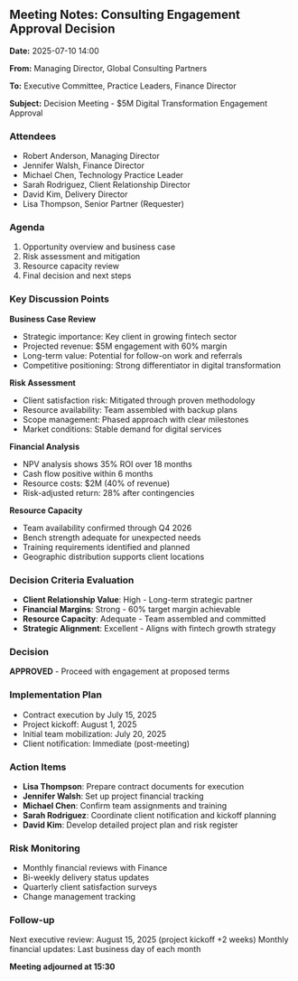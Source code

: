 ## Meeting Notes: Consulting Engagement Approval Decision

**Date:** 2025-07-10 14:00

**From:** Managing Director, Global Consulting Partners

**To:** Executive Committee, Practice Leaders, Finance Director

**Subject:** Decision Meeting - $5M Digital Transformation Engagement Approval

### Attendees
- Robert Anderson, Managing Director
- Jennifer Walsh, Finance Director
- Michael Chen, Technology Practice Leader
- Sarah Rodriguez, Client Relationship Director
- David Kim, Delivery Director
- Lisa Thompson, Senior Partner (Requester)

### Agenda
1. Opportunity overview and business case
2. Risk assessment and mitigation
3. Resource capacity review
4. Final decision and next steps

### Key Discussion Points

**Business Case Review**
- Strategic importance: Key client in growing fintech sector
- Projected revenue: $5M engagement with 60% margin
- Long-term value: Potential for follow-on work and referrals
- Competitive positioning: Strong differentiator in digital transformation

**Risk Assessment**
- Client satisfaction risk: Mitigated through proven methodology
- Resource availability: Team assembled with backup plans
- Scope management: Phased approach with clear milestones
- Market conditions: Stable demand for digital services

**Financial Analysis**
- NPV analysis shows 35% ROI over 18 months
- Cash flow positive within 6 months
- Resource costs: $2M (40% of revenue)
- Risk-adjusted return: 28% after contingencies

**Resource Capacity**
- Team availability confirmed through Q4 2026
- Bench strength adequate for unexpected needs
- Training requirements identified and planned
- Geographic distribution supports client locations

### Decision Criteria Evaluation
- **Client Relationship Value**: High - Long-term strategic partner
- **Financial Margins**: Strong - 60% target margin achievable
- **Resource Capacity**: Adequate - Team assembled and committed
- **Strategic Alignment**: Excellent - Aligns with fintech growth strategy

### Decision
**APPROVED** - Proceed with engagement at proposed terms

### Implementation Plan
- Contract execution by July 15, 2025
- Project kickoff: August 1, 2025
- Initial team mobilization: July 20, 2025
- Client notification: Immediate (post-meeting)

### Action Items
- **Lisa Thompson**: Prepare contract documents for execution
- **Jennifer Walsh**: Set up project financial tracking
- **Michael Chen**: Confirm team assignments and training
- **Sarah Rodriguez**: Coordinate client notification and kickoff planning
- **David Kim**: Develop detailed project plan and risk register

### Risk Monitoring
- Monthly financial reviews with Finance
- Bi-weekly delivery status updates
- Quarterly client satisfaction surveys
- Change management tracking

### Follow-up
Next executive review: August 15, 2025 (project kickoff +2 weeks)
Monthly financial updates: Last business day of each month

**Meeting adjourned at 15:30**